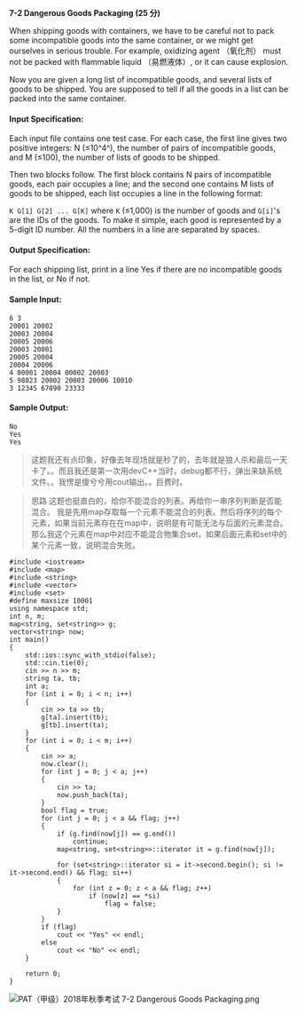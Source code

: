 **7-2 Dangerous Goods Packaging (25 分)**


When shipping goods with containers, we have to be careful not to pack some incompatible goods into the same container, or we might get ourselves in serious trouble. For example, oxidizing agent （氧化剂） must not be packed with flammable liquid （易燃液体）, or it can cause explosion.

Now you are given a long list of incompatible goods, and several lists of goods to be shipped. You are supposed to tell if all the goods in a list can be packed into the same container.

#### Input Specification:
Each input file contains one test case. For each case, the first line gives two positive integers: N (≤10^4^), the number of pairs of incompatible goods, and M (≤100), the number of lists of goods to be shipped.

Then two blocks follow. The first block contains N pairs of incompatible goods, each pair occupies a line; and the second one contains M lists of goods to be shipped, each list occupies a line in the following format:

`K G[1] G[2] ... G[K]`
where `K` (≤1,000) is the number of goods and `G[i]`'s are the IDs of the goods. To make it simple, each good is represented by a 5-digit ID number. All the numbers in a line are separated by spaces.

#### Output Specification:
For each shipping list, print in a line Yes if there are no incompatible goods in the list, or No if not.

#### Sample Input:
```
6 3
20001 20002
20003 20004
20005 20006
20003 20001
20005 20004
20004 20006
4 00001 20004 00002 20003
5 98823 20002 20003 20006 10010
3 12345 67890 23333
```
#### Sample Output:
```
No
Yes
Yes
```

>这题我还有点印象，好像去年现场就是秒了的，去年就是狼人杀和最后一天卡了。。而且我还是第一次用devC++当时，debug都不行，弹出来缺系统文件。。我愣是傻兮兮用cout输出。。巨费时。

>思路
这题也挺直白的，给你不能混合的列表。再给你一串序列判断是否能混合。
我是先用map存取每一个元素不能混合的列表。然后将序列的每个元素，如果当前元素存在在map中，说明是有可能无法与后面的元素混合。那么我这个元素在map中对应不能混合物集合set，如果后面元素和set中的某个元素一致，说明混合失败。

```
#include <iostream>
#include <map>
#include <string>
#include <vector>
#include <set>
#define maxsize 10001
using namespace std;
int n, m;
map<string, set<string>> g;
vector<string> now;
int main()
{
    std::ios::sync_with_stdio(false);
    std::cin.tie(0);
    cin >> n >> m;
    string ta, tb;
    int a;
    for (int i = 0; i < n; i++)
    {
        cin >> ta >> tb;
        g[ta].insert(tb);
        g[tb].insert(ta);
    }
    for (int i = 0; i < m; i++)
    {
        cin >> a;
        now.clear();
        for (int j = 0; j < a; j++)
        {
            cin >> ta;
            now.push_back(ta);
        }
        bool flag = true;
        for (int j = 0; j < a && flag; j++)
        {
            if (g.find(now[j]) == g.end())
                continue;
            map<string, set<string>>::iterator it = g.find(now[j]);

            for (set<string>::iterator si = it->second.begin(); si != it->second.end() && flag; si++)
            {
                for (int z = 0; z < a && flag; z++)
                    if (now[z] == *si)
                        flag = false;
            }
        }
        if (flag)
            cout << "Yes" << endl;
        else
            cout << "No" << endl;
    }

    return 0;
}
```
![PAT（甲级）2018年秋季考试  7-2 Dangerous Goods Packaging.png][1]


[1]: http://alomerry.com/usr/uploads/2020/01/179833253.png